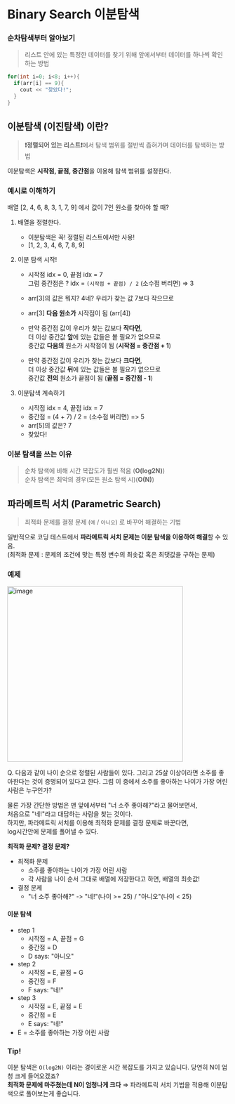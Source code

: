 # Binary Search 이분탐색

### 순차탐색부터 알아보기

> 리스트 안에 있는 특정한 데이터를 찾기 위해 앞에서부터 데이터를 하나씩 확인하는 방법

```c++
for(int i=0; i<8; i++){
  if(arr[i] == 9){
    cout << "찾았다!";
  }
}
```

## 이분탐색 (이진탐색) 이란?

> **❗️정렬되어 있는 리스트❗️**에서 탐색 범위를 절반씩 좁혀가며 데이터를 탐색하는 방법

이분탐색은 **시작점, 끝점, 중간점**을 이용해 탐색 범위를 설정한다.

### 예시로 이해하기

배열 [2, 4, 6, 8, 3, 1, 7, 9] 에서 값이 7인 원소를 찾아야 할 때?

1. 배열을 정렬한다. 

   * 이분탐색은 꼭! 정렬된 리스트에서만 사용!
   * [1, 2, 3, 4, 6, 7, 8, 9]

2. 이분 탐색 시작!

   * 시작점 idx = 0, 끝점 idx = 7  
     그럼 중간점은 ? idx = `(시작점 + 끝점) / 2` (소수점 버리면) => 3
   * arr[3]의 값은 뭐지? 4네? 우리가 찾는 값 7보다 작으므로
   * arr[3] **다음 원소가** 시작점이 됨 (arr[4])

   

   * 만약 중간점 값이 우리가 찾는 값보다 **작다면**,  
     더 이상 중간값 **앞**에 있는 값들은 볼 필요가 없으므로  
     중간값 **다음의** 원소가 시작점이 됨 (**시작점 = 중간점 + 1**)

   * 만약 중간점 값이 우리가 찾는 값보다 **크다면**,  
     더 이상 중간값 **뒤**에 있는 값들은 볼 필요가 없으므로  
     중간값 **전의** 원소가 끝점이 됨 (**끝점 = 중간점 - 1**)

3. 이분탐색 계속하기

   * 시작점 idx = 4, 끝점 idx = 7
   * 중간점 = (4 + 7) / 2 = (소수점 버리면) => 5
   * arr[5]의 값은? 7
   * 찾았다!

### 이분 탐색을 쓰는 이유

> 순차 탐색에 비해 시간 복잡도가 훨씬 적음 (**O(log2N)**)  
> 순차 탐색은 최악의 경우(모든 원소 탐색 시)(**O(N)**)

## 파라메트릭 서치 (Parametric Search)

> 최적화 문제를 결정 문제 (`예` / `아니오`) 로 바꾸어 해결하는 기법

일반적으로 코딩 테스트에서 **파라메트릭 서치 문제는 이분 탐색을 이용하여 해결**할 수 있음.  
(최적화 문제 : 문제의 조건에 맞는 특정 변수의 최솟값 혹은 최댓값을 구하는 문제)

### 예제

<img src="https://user-images.githubusercontent.com/28949235/122048899-ce458200-ce1c-11eb-9d9a-91d33dbadc32.png" alt="image" width=400px />

Q. 다음과 같이 나이 순으로 정렬된 사람들이 있다. 그리고 25살 이상이라면 소주를 좋아한다는 것이 증명되어 있다고 한다. 그럼 이 중에서 소주를 좋아하는 나이가 가장 어린 사람은 누구인가? 

물론 가장 간단한 방법은 맨 앞에서부터 "너 소주 좋아해?"라고 물어보면서,  
처음으로 "네!"라고 대답하는 사람을 찾는 것이다.   
하지만, 파라메트릭 서치를 이용해 최적화 문제를 결정 문제로 바꾼다면,  
log시간안에 문제를 풀어낼 수 있다.

**최적화 문제? 결정 문제?**

* 최적화 문제
  * 소주를 좋아하는 나이가 가장 어린 사람
  * 각 사람을 나이 순서 그대로 배열에 저장한다고 하면, 배열의 최솟값!
* 결정 문제
  * "너 소주 좋아해?" -> "네!"(나이 >= 25) / "아니오"(나이 < 25)

#### 이분 탐색

* step 1
  * 시작점 = A, 끝점 = G
  * 중간점 = D
  * D says: "아니오"
* step 2
  * 시작점 = E, 끝점 = G
  * 중간점 = F
  * F says: "네!"
* step 3
  * 시작점 = E, 끝점 = E
  * 중간점 = E
  * E says: "네!"
* E = 소주를 좋아하는 가장 어린 사람

### Tip!

이분 탐색은 `O(log2N)` 이라는 경이로운 시간 복잡도를 가지고 있습니다. 당연히 N이 엄청 크게 들어오겠죠?  
**최적화 문제에 마주쳤는데 N이 엄청나게 크다** ⇒ 파라메트릭 서치 기법을 적용해 이분탐색으로 풀어보는게 좋습니다.

